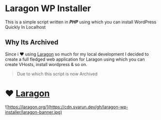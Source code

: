 # Laragon WP Installer

This is a simple script written in ***PHP*** using which you can install WordPress Quickly In Localhost

## Why Its Archived

Since i :heart: using [Laragon](https://laragon.org/) so much for my local development 
I decided to create a full fledged web application for Laragon using which you can
create VHosts, install wordpress & so on.

> Due to which this script is now Archived

# :heart: [Laragon](https://laragon.org/)
![https://laragon.org/](https://cdn.svarun.dev/gh/laragon-wp-installer/laragon-banner.jpg)
